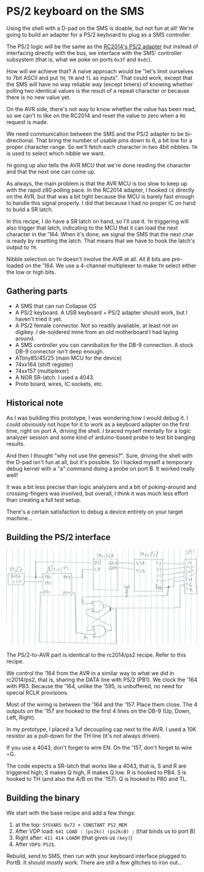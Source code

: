 # PS/2 keyboard on the SMS

Using the shell with a D-pad on the SMS is doable, but not fun at all! We're
going to build an adapter for a PS/2 keyboard to plug as a SMS controller.

The PS/2 logic will be the same as the [RC2014's PS/2 adapter][rc2014-ps2] but
instead of interfacing directly with the bus, we interface with the SMS'
controller subsystem (that is, what we poke on ports `0x3f` and `0xdc`).

How will we achieve that? A naive approach would be "let's limit ourselves to
7bit ASCII and put `TH`, `TR` and `TL` as inputs". That could work, except that
the SMS will have no way reliable way (except timers) of knowing whether polling
two identical values is the result of a repeat character or because there is no
new value yet.

On the AVR side, there's not way to know whether the value has been read, so we
can't to like on the RC2014 and reset the value to zero when a `RO` request is
made.

We need communication between the SMS and the PS/2 adapter to be bi-directional.
That bring the number of usable pins down to 6, a bit low for a proper character
range. So we'll fetch each character in two 4bit nibbles. `TH` is used to select
which nibble we want.

`TH` going up also tells the AVR MCU that we're done reading the character and
that the next one can come up.

As always, the main problem is that the AVR MCU is too slow to keep up with the
rapid z80 polling pace. In the RC2014 adapter, I hooked `CE` directly on the
AVR, but that was a bit tight because the MCU is barely fast enough to handle
this signal properly. I did that because I had no proper IC on hand to build a
SR latch.

In this recipe, I do have a SR latch on hand, so I'll use it. `TH` triggering
will also trigger that latch, indicating to the MCU that it can load the next
character in the '164. When it's done, we signal the SMS that the next char is
ready by resetting the latch. That means that we have to hook the latch's output
to `TR`.

Nibble selection on `TH` doesn't involve the AVR at all. All 8 bits are
pre-loaded on the '164. We use a 4-channel multiplexer to make `TH` select
either the low or high bits.

## Gathering parts

* A SMS that can run Collapse OS
* A PS/2 keyboard. A USB keyboard + PS/2 adapter should work, but I haven't
  tried it yet.
* A PS/2 female connector. Not so readily available, at least not on digikey. I
  de-soldered mine from an old motherboard I had laying around.
* A SMS controller you can cannibalize for the DB-9 connection. A stock DB-9
  connector isn't deep enough.
* ATtiny85/45/25 (main MCU for the device)
* 74xx164 (shift register)
* 74xx157 (multiplexer)
* A NOR SR-latch. I used a 4043.
* Proto board, wires, IC sockets, etc.

## Historical note

As I was building this prototype, I was wondering how I would debug it. I could
obviously not hope for it to work as a keyboard adapter on the first time, right
on port A, driving the shell. I braced myself mentally for a logic analyzer
session and some kind of arduino-based probe to test bit banging results.

And then I thought "why not use the genesis?". Sure, driving the shell with the
D-pad isn't fun at all, but it's possible. So I hacked myself a temporary debug
kernel with a "a" command doing a probe on port B. It worked really well!

It was a bit less precise than logic analyzers and a bit of poking-around and
crossing-fingers was involved, but overall, I think it was much less effort
than creating a full test setup.

There's a certain satisfaction to debug a device entirely on your target
machine...

## Building the PS/2 interface

![Schematic](ps2-to-sms.png)

The PS/2-to-AVR part is identical to the rc2014/ps2 recipe. Refer to this
recipe.

We control the '164 from the AVR in a similar way to what we did in rc2014/ps2,
that is, sharing the DATA line with PS/2 (PB1). We clock the '164 with PB3.
Because the '164, unlike the '595, is unbuffered, no need for special RCLK
provisions.

Most of the wiring is between the '164 and the '157. Place them close. The 4
outputs on the '157 are hooked to the first 4 lines on the DB-9 (Up, Down, Left,
Right).

In my prototype, I placed a 1uf decoupling cap next to the AVR. I used a 10K
resistor as a pull-down for the TH line (it's not always driven).

If you use a 4043, don't forget to wire EN. On the '157, don't forget to wire
~G.

The code expects a SR-latch that works like a 4043, that is, S and R are
triggered high, S makes Q high, R makes Q low. R is hooked to PB4. S is hooked
to TH (and also the A/B on the '157). Q is hooked to PB0 and TL.

## Building the binary

We start with the base recipe and add a few things:

1. at the top: `SYSVARS 0x72 + CONSTANT PS2_MEM`
2. After VDP load: `641 LOAD : (ps2kc) (ps2kcB) ;` (that binds us to port B)
3. Right after: `411 414 LOADR` (that gives us `(key)`)
4. After `VDP$`: `PS2$`.

Rebuild, send to SMS, then run with your keyboard interface plugged to PortB.
It should mostly work. There are still a few glitches to iron out...

[rc2014-ps2]: ../rc2014/ps2

